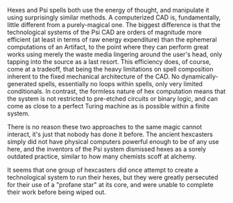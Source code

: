 Hexes and Psi spells both use the energy of thought, and manipulate it using surprisingly similar methods. A computerized CAD is, fundamentally, little different from a purely-magical one. The biggest difference is that the technological systems of the Psi CAD are orders of magnitude more efficient (at least in terms of raw energy expenditure) than the ephemeral computations of an Artifact, to the point where they can perform great works using merely the waste media lingering around the user's head, only tapping into the source as a last resort. This efficiency does, of course, come at a tradeoff, that being the heavy limitations on spell composition inherent to the fixed mechanical architecture of the CAD. No dynamically-generated spells, essentially no loops within spells, only very limited conditionals. In contrast, the formless nature of hex computation means that the system is not restricted to pre-etched circuits or binary logic, and can come as close to a perfect Turing machine as is possible within a finite system.

There is no reason these two approaches to the same magic cannot interact, it's just that nobody has done it before. The ancient hexcasters simply did not have physical computers powerful enough to be of any use here, and the inventors of the Psi system dismissed hexes as a sorely outdated practice, similar to how many chemists scoff at alchemy.

It seems that one group of hexcasters did once attempt to create a technological system to run their hexes, but they were greatly persecuted for their use of a "profane star" at its core, and were unable to complete their work before being wiped out.

